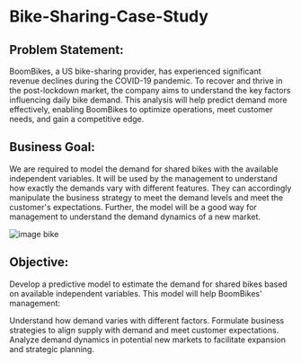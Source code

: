 # Bike-Sharing-Case-Study

## Problem Statement:
BoomBikes, a US bike-sharing provider, has experienced significant revenue declines during the COVID-19 pandemic. To recover and thrive in the post-lockdown market, the company aims to understand the key factors influencing daily bike demand. This analysis will help predict demand more effectively, enabling BoomBikes to optimize operations, meet customer needs, and gain a competitive edge.

## Business Goal:
We are required to model the demand for shared bikes with the available independent variables. It will be used by the management to understand how exactly the demands vary with different features. They can accordingly manipulate the business strategy to meet the demand levels and meet the customer's expectations. Further, the model will be a good way for management to understand the demand dynamics of a new market. 

![image bike](https://github.com/user-attachments/assets/47b6ab71-097d-45cc-a153-41cbd66b8e55)

## Objective:
Develop a predictive model to estimate the demand for shared bikes based on available independent variables. This model will help BoomBikes' management:

Understand how demand varies with different factors.
Formulate business strategies to align supply with demand and meet customer expectations.
Analyze demand dynamics in potential new markets to facilitate expansion and strategic planning.
